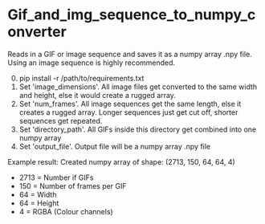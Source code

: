 # Gif_and_img_sequence_to_numpy_converter

Reads in a GIF or image sequence and saves it as a numpy array .npy file. Using an image sequence is highly recommended.

0. pip install -r /path/to/requirements.txt
1. Set 'image_dimensions'. All image files get converted to the same width and height, else it would create a rugged array.
2. Set 'num_frames'. All image sequences get the same length, else it creates a rugged array. Longer sequences just get cut off, shorter sequences get repeated.
3. Set 'directory_path'. All GIFs inside this directory get combined into one numpy array
4. Set 'output_file'. Output file will be a numpy array .npy file

Example result:
Created numpy array of shape: (2713, 150, 64, 64, 4)

- 2713 = Number if GIFs
- 150 = Number of frames per GIF
- 64 = Width
- 64 = Height
- 4 = RGBA (Colour channels)
